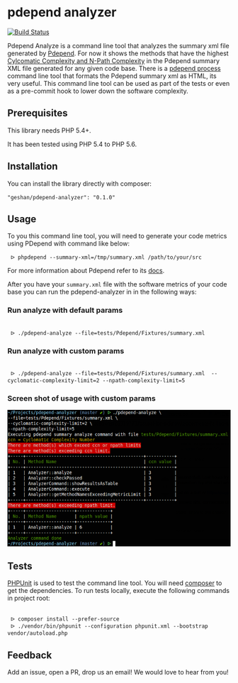 # pdepend analyzer

[![Build Status](https://api.travis-ci.org/geshan/pdepend-analyzer.svg)](https://travis-ci.org/geshan/pdepend-analyzer)

Pdepend Analyze is a command line tool that analyzes the summary xml file generated by [Pdepend](http://pdepend.org).
For now it shows the methods that have the highest
[Cylcomatic Complexity and N-Path Complexity](http://codingswag.ghost.io/cyclomatic-and-npath-complexity-explained/) in
the Pdepend summary XML file generated for any given code base. There is a [pdepend process](https://github.com/sebastianbergmann/pdepend-process)
command line tool that formats the Pdepend summary xml as HTML, its very useful. This command line tool can be used
as part of the tests or even as a pre-commit hook to lower down the software complexity.

## Prerequisites

This library needs PHP 5.4+.

It has been tested using PHP 5.4 to PHP 5.6.

## Installation

You can install the library directly with composer:

```
"geshan/pdepend-analyzer": "0.1.0"
```
## Usage

To you this command line tool, you will need to generate your code metrics using PDepend with command like below:

```shell
 ᐅ phpdepend --summary-xml=/tmp/summary.xml /path/to/your/src

```

For more information about Pdepend refer to its [docs](http://pdepend.org/documentation/getting-started.html).

After you have your `summary.xml` file with the software metrics of your code base you can run the pdepend-analyzer in
in the following ways:

### Run analyze with default params

```shell

 ᐅ ./pdepend-analyze --file=tests/Pdepend/Fixtures/summary.xml

```

### Run analyze with custom params

```shell

 ᐅ ./pdepend-analyze --file=tests/Pdepend/Fixtures/summary.xml  --cyclomatic-complexity-limit=2 --npath-complexity-limit=5

```

### Screen shot of usage with custom params

![Pdepend Analyzer Screenshot](docs/screenshot.png "Pdepend Analyzer Screenshot")


## Tests

[PHPUnit](https://phpunit.de/) is used to test the command line tool.
You will need [composer](https://getcomposer.org) to get the dependencies. To run tests locally,
execute the following commands in project root:


```shell

 ᐅ composer install --prefer-source
 ᐅ ./vendor/bin/phpunit --configuration phpunit.xml --bootstrap vendor/autoload.php

```

## Feedback

Add an issue, open a PR, drop us an email! We would love to hear from you!
